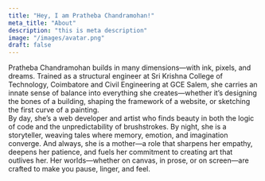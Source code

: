 ```yaml
---
title: "Hey, I am Pratheba Chandramohan!"
meta_title: "About"
description: "this is meta description"
image: "/images/avatar.png"
draft: false
---
```


Pratheba Chandramohan builds in many dimensions—with ink, pixels, and dreams. 
              Trained as a structural engineer at Sri Krishna College of Technology, Coimbatore and Civil Engineering at GCE Salem, 
              she carries an innate sense of balance into everything she creates—whether it’s designing the bones of a building, shaping the framework of a website, or sketching the first curve of a painting.    
              By day, she’s a web developer and artist who finds beauty in both the logic of code and 
              the unpredictability of brushstrokes. By night, she is a storyteller, 
              weaving tales where memory, emotion, and imagination converge. 
              And always, she is a mother—a role that sharpens her empathy, 
              deepens her patience, and fuels her commitment to creating art that outlives her.
              Her worlds—whether on canvas, in prose, or on screen—are crafted to make you pause, linger, and feel.
